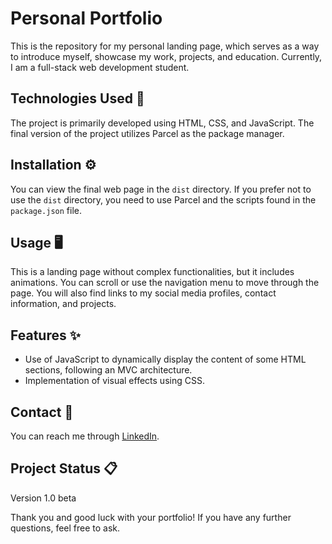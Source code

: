 # Personal Portfolio

This is the repository for my personal landing page, which serves as a way to introduce myself, showcase my work, projects, and education. Currently, I am a full-stack web development student.

## Technologies Used 🚀

The project is primarily developed using HTML, CSS, and JavaScript. The final version of the project utilizes Parcel as the package manager.

## Installation ⚙️

You can view the final web page in the `dist` directory. If you prefer not to use the `dist` directory, you need to use Parcel and the scripts found in the `package.json` file.

## Usage 🖥️

This is a landing page without complex functionalities, but it includes animations. You can scroll or use the navigation menu to move through the page. You will also find links to my social media profiles, contact information, and projects.

## Features ✨

- Use of JavaScript to dynamically display the content of some HTML sections, following an MVC architecture.
- Implementation of visual effects using CSS.

## Contact 📩

You can reach me through [LinkedIn](https://www.linkedin.com/in/jalbertodelgado/).

## Project Status 📋

Version 1.0 beta

Thank you and good luck with your portfolio! If you have any further questions, feel free to ask.

